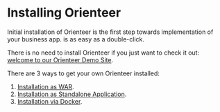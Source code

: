 # Installing Orienteer

Initial installation of Orienteer is the first step towards implementation of your business app. is as easy as a double-click.

There is no need to install Orienteer if you just want to check it out: [welcome to our Orienteer Demo Site](http://demo.orienteer.org).

There are 3 ways to get your own Orienteer installed:

1. [Installation as WAR](installation_as_war.md).
2. [Installation as Standalone Application](installation_as_standalone_application.md).
3. [Installation via Docker](installation_via_docker.md).

